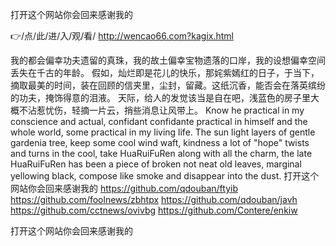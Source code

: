 
打开这个网站你会回来感谢我的




👉/点/此/进/入/观/看/ http://wencao66.com?kagix.html




我的都会偏幸功夫遗留的真珠，我的故土偏幸宝物遗落的口岸，我的设想偏幸空间丢失在千古的年龄。
假如，灿烂即是花儿的快乐，那姹紫嫣红的日子，于当下，摘取最美的时间，装在回顾的信夹里，尘封，留藏。这纸沉香，能否会在落英缤纷的功夫，掩饰得意的泪液。
天际，给人的发觉该当是自在吧，浅蓝色的房子里大概不沾惹忧伤，轻摘一片云，捎些消息让风带上。
Know he practical in my conscience and actual, confidant confidante practical in himself and the whole world, some practical in my living life.
The sun light layers of gentle gardenia tree, keep some cool wind waft, kindness a lot of "hope" twists and turns in the cool, take HuaRuiFuRen along with all the charm, the late HuaRuiFuRen has been a piece of broken not neat old leaves, marginal yellowing black, compose like smoke and disappear into the dust.
打开这个网站你会回来感谢我的 https://github.com/qdouban/ftyib
https://github.com/foolnews/zbhtpx
https://github.com/qdouban/javh
https://github.com/cctnews/ovivbg
https://github.com/Contere/enkiw





打开这个网站你会回来感谢我的
